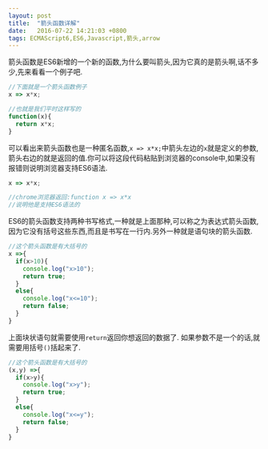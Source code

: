 ```yaml
---
layout: post
title:  "箭头函数详解"
date:   2016-07-22 14:21:03 +0800
tags: ECMAScript6,ES6,Javascript,箭头,arrow
---
```


箭头函数是ES6新增的一个新的函数,为什么要叫箭头,因为它真的是箭头啊,话不多少,先来看看一个例子吧.

```javascript
//下面就是一个箭头函数例子
x => x*x;

//也就是我们平时这样写的
function(x){
  return x*x;
}
```

可以看出来箭头函数也是一种匿名函数,`x => x*x;`中箭头左边的`x`就是定义的参数,箭头右边的就是返回的值.你可以将这段代码粘贴到浏览器的console中,如果没有报错则说明浏览器支持ES6语法.

```javascript
x => x*x;

//chrome浏览器返回:function x => x*x
//说明他是支持ES6语法的
```

ES6的箭头函数支持两种书写格式,一种就是上面那种,可以称之为表达式箭头函数,因为它没有括号这些东西,而且是书写在一行内.另外一种就是语句块的箭头函数.

```javascript
//这个箭头函数是有大括号的
x =>{
  if(x>10){
    console.log("x>10");
    return true;
  }
  else{
    console.log("x<=10");
    return false;
  }
}
```

上面块状语句就需要使用`return`返回你想返回的数据了.
如果参数不是一个的话,就需要用括号`()`括起来了.

```javascript
//这个箭头函数是有大括号的
(x,y) =>{
  if(x>y){
    console.log("x>y");
    return true;
  }
  else{
    console.log("x<=y");
    return false;
  }
}
```

